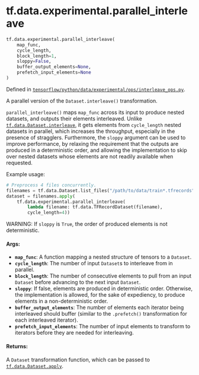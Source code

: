 <div itemscope itemtype="http://developers.google.com/ReferenceObject">
<meta itemprop="name" content="tf.data.experimental.parallel_interleave" />
<meta itemprop="path" content="Stable" />
</div>

# tf.data.experimental.parallel_interleave

``` python
tf.data.experimental.parallel_interleave(
    map_func,
    cycle_length,
    block_length=1,
    sloppy=False,
    buffer_output_elements=None,
    prefetch_input_elements=None
)
```



Defined in [`tensorflow/python/data/experimental/ops/interleave_ops.py`](/code/stable/tensorflow/python/data/experimental/ops/interleave_ops.py).

A parallel version of the `Dataset.interleave()` transformation.

`parallel_interleave()` maps `map_func` across its input to produce nested
datasets, and outputs their elements interleaved. Unlike
<a href="../../../tf/data/Dataset.md#interleave"><code>tf.data.Dataset.interleave</code></a>, it gets elements from `cycle_length` nested
datasets in parallel, which increases the throughput, especially in the
presence of stragglers. Furthermore, the `sloppy` argument can be used to
improve performance, by relaxing the requirement that the outputs are produced
in a deterministic order, and allowing the implementation to skip over nested
datasets whose elements are not readily available when requested.

Example usage:

```python
# Preprocess 4 files concurrently.
filenames = tf.data.Dataset.list_files("/path/to/data/train*.tfrecords")
dataset = filenames.apply(
    tf.data.experimental.parallel_interleave(
        lambda filename: tf.data.TFRecordDataset(filename),
        cycle_length=4))
```

WARNING: If `sloppy` is `True`, the order of produced elements is not
deterministic.

#### Args:

* <b>`map_func`</b>: A function mapping a nested structure of tensors to a `Dataset`.
* <b>`cycle_length`</b>: The number of input `Dataset`s to interleave from in parallel.
* <b>`block_length`</b>: The number of consecutive elements to pull from an input
    `Dataset` before advancing to the next input `Dataset`.
* <b>`sloppy`</b>: If false, elements are produced in deterministic order. Otherwise,
    the implementation is allowed, for the sake of expediency, to produce
    elements in a non-deterministic order.
* <b>`buffer_output_elements`</b>: The number of elements each iterator being
    interleaved should buffer (similar to the `.prefetch()` transformation for
    each interleaved iterator).
* <b>`prefetch_input_elements`</b>: The number of input elements to transform to
    iterators before they are needed for interleaving.


#### Returns:

A `Dataset` transformation function, which can be passed to
<a href="../../../tf/data/Dataset.md#apply"><code>tf.data.Dataset.apply</code></a>.